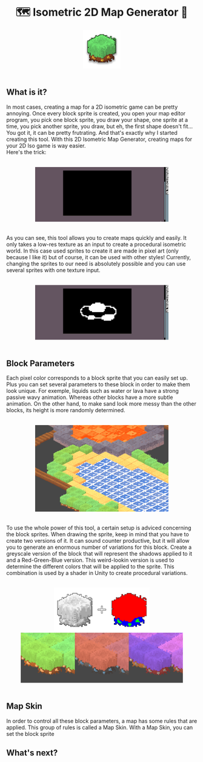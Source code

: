 <div align="center">

# :world_map: Isometric 2D Map Generator :triangular_ruler:

<img src="Resources/Images/I_IsoMapLogo.png" alt= Blender width="20%" height="30%">
</div>
<br>

## What is it?

In most cases, creating a map for a 2D isometric game can be pretty annoying. Once every block sprite is created, you open
your map editor program, you pick one block sprite, you draw your shape, one sprite at a time, you pick another sprite, you 
draw, but eh, the first shape doesn't fit... You got it, it can be pretty frutrating. And that's exactly why I started creating 
this tool. With this 2D Isometric Map Generator, creating maps for your 2D Iso game is way easier. <br>
Here's the trick:

<br>
<div align="center">
<img src="Resources/GIFs/GIF_IsoMapGenerator_Demo_01.gif" alt= IsoMapGenDemo1 width="70%" height="70%">
</div>
<br>


As you can see, this tool allows you to create maps quickly and easily. It only takes a low-res texture as an input to create a procedural
isometric world. In this case used sprites to create it are made in pixel art (only because I like it) but of course, it can be used 
with other styles! Currently, changing the sprites to our need is absolutely possible and you can use several sprites with
one texture input.


<br>
<div align="center">
<img src="Resources/GIFs/GIF_IsoMapGenerator_Demo_02.gif" alt= IsoMapGenDemo1 width="70%" height="70%">
</div>
<br>

## Block Parameters

Each pixel color corresponds to a block sprite that you can easily set up. Plus you can set several parameters to these block
in order to make them look unique. For exemple, liquids such as water or lava have a strong passive wavy animation. Whereas other
blocks have a more subtle animation. On the other hand, to make sand look more messy than the other blocks, its height is more 
randomly determined.

<br>
<div align="center">
<img src="Resources/GIFs/GIF_IsoMapGenerator_Demo_03.gif" alt= IsoMapGenDemo1 width="70%" height="70%">
</div>
<br>

To use the whole power of this tool, a certain setup is adviced concerning the block sprites. When drawing the sprite, keep in mind
that you have to create two versions of it. It can sound counter productive, but it will allow you to generate an enormous number of
variations for this block. Create a greyscale version of the block that will represent the shadows applied to it and a Red-Green-Blue
version. This weird-lookin version is used to determine the different colors that will be applied to the sprite. This combination
is used by a shader in Unity to create procedural variations.

<br>
<div align="center">
<img src="Resources/Images/I_IsoMapGenerator_SpriteBlock_01.png" alt= SpriteBlock01 width="50%" height="50%">
<img src="Resources/Images/I_IsoMapGenerator_SpriteBlock_02.png" alt= SpriteBlock02 width="85%" height="85%">
</div>
<br>

## Map Skin

In order to control all these block parameters, a map has some rules that are applied. This group of rules is called a Map Skin. 
With a Map Skin, you can set the block sprite 



## What's next?

